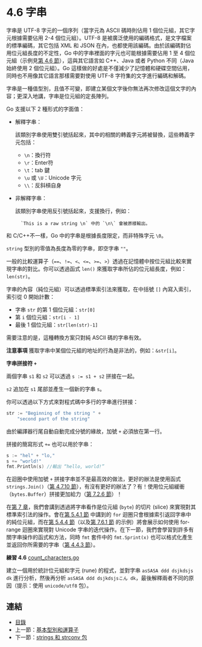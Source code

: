 # 4.6 字串

字串是 UTF-8 字元的一個序列（當字元為 ASCII 碼時則佔用 1 個位元組，其它字元根據需要佔用 2-4 個位元組）。UTF-8 是被廣泛使用的編碼格式，是文字檔案的標準編碼，其它包括 XML 和 JSON 在內，也都使用該編碼。由於該編碼對佔用位元組長度的不定性，Go 中的字串裡面的字元也可能根據需要佔用 1 至 4 個位元組（示例見[第 4.6 節](04.6.md)），這與其它語言如 C++、Java 或者 Python 不同（Java 始終使用 2 個位元組）。Go 這樣做的好處是不僅減少了記憶體和硬碟空間佔用，同時也不用像其它語言那樣需要對使用 UTF-8 字符集的文字進行編碼和解碼。

字串是一種值型別，且值不可變，即建立某個文字後你無法再次修改這個文字的內容；更深入地講，字串是位元組的定長陣列。

Go 支援以下 2 種形式的字面值：

- 解釋字串：

	該類別字串使用雙引號括起來，其中的相關的轉義字元將被替換，這些轉義字元包括：

	- `\n`：換行符
	- `\r`：Enter符
	- `\t`：tab 鍵
	- `\u` 或 `\U`：Unicode 字元
	- `\\`：反斜槓自身

- 非解釋字串：

	該類別字串使用反引號括起來，支援換行，例如：

		`This is a raw string \n` 中的 `\n\` 會被原樣輸出。

和 C/C++不一樣，Go 中的字串是根據長度限定，而非特殊字元 `\0`。

`string` 型別的零值為長度為零的字串，即空字串 `""`。

一般的比較運算子（`==`、`!=`、`<`、`<=`、`>=`、`>`）透過在記憶體中按位元組比較來實現字串的對比。你可以透過函式 `len()` 來獲取字串所佔的位元組長度，例如：`len(str)`。

字串的內容（純位元組）可以透過標準索引法來獲取，在中括號 `[]` 內寫入索引，索引從 0 開始計數：

- 字串 `str` 的第 1 個位元組：`str[0]`
- 第 `i` 個位元組：`str[i - 1]`
- 最後 1 個位元組：`str[len(str)-1]`

需要注意的是，這種轉換方案只對純 ASCII 碼的字串有效。

**注意事項** 獲取字串中某個位元組的地址的行為是非法的，例如：`&str[i]`。

**字串拼接符 `+`**

兩個字串 `s1` 和 `s2` 可以透過 `s := s1 + s2` 拼接在一起。

`s2` 追加在 `s1` 尾部並產生一個新的字串 `s`。

你可以透過以下方式來對程式碼中多行的字串進行拼接：

```go
str := "Beginning of the string " +
	"second part of the string"
```

由於編譯器行尾自動自動完成分號的緣故，加號 `+` 必須放在第一行。

拼接的簡寫形式 `+=` 也可以用於字串：

```go
s := "hel" + "lo,"
s += "world!"
fmt.Println(s) //輸出 “hello, world!”
```

在迴圈中使用加號 `+` 拼接字串並不是最高效的做法，更好的辦法是使用函式 `strings.Join()`（[第 4.7.10 節](04.7.md)），有沒有更好的辦法了？有！使用位元組緩衝（`bytes.Buffer`）拼接更加給力（[第 7.2.6 節](07.2.md)）！

在[第 7 章](07.0.md)，我們會講到透過將字串看作是位元組 (`byte`) 的切片 (slice) 來實現對其標準索引法的操作。會在[第 5.4.1 節](05.4.md) 中講到的 `for` 迴圈只會根據索引返回字串中的純位元組，而在[第 5.4.4 節](./05.4.md)（以及[第 7.6.1 節](07.6.md) 的示例）將會展示如何使用 for-range 迴圈來實現對 Unicode 字串的迭代操作。在下一節，我們會學習到許多有關字串操作的函式和方法，同時 `fmt` 套件中的 `fmt.Sprint(x)` 也可以格式化產生並返回你所需要的字串（[第 4.4.3 節](04.3.md)）。

**練習 4.6** [count_characters.go](exercises/chapter_4/count_characters.go)

建立一個用於統計位元組和字元 (rune) 的程式，並對字串 `asSASA ddd dsjkdsjs dk` 進行分析，然後再分析 `asSASA ddd dsjkdsjsこん dk`，最後解釋兩者不同的原因（提示：使用 `unicode/utf8` 包）。

## 連結

- [目錄](directory.md)
- 上一節：[基本型別和運算子](04.5.md)
- 下一節：[strings 和 strconv 包](04.7.md)
